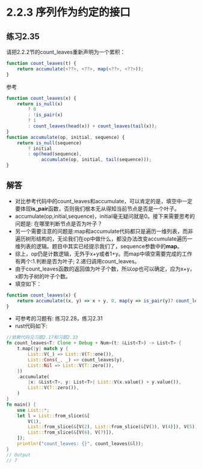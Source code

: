 # 2.2.3 序列作为约定的接口
## 练习2.35
请把2.2.2节的count_leaves重新声明为一个累积：
```javascript
function count_leaves(t) {
    return accumulate(<??>, <??>, map(<??>, <??>));
}
```
参考
```javascript
function count_leaves(x) {
    return is_null(x)
        ? 0
        : !is_pair(x)
        ? 1
        : count_leaves(head(x)) + count_leaves(tail(x));
}
function accumulate(op, initial, sequence) {
    return is_null(sequence)
        ? initial
        : op(head(sequence),
             accumulate(op, initial, tail(sequence)));
}
```

## 解答
* 对比参考代码中的count_leaves和accumulate，可以肯定的是，填空中一定要体现**is_pair**函数，否则我们根本无从得知当前节点是否是一个叶子。
* accumulate(op,initial,sequence)，initial毫无疑问就是0。接下来需要思考的问题是: 在哪里判断节点是否为叶子？
* 另一个需要注意的问题是:map和accumulate代码都只是遍历一维列表，而非遍历树形结构的，无论我们在op中做什么，都没办法改变accumulate遍历一维列表的逻辑。题目中其实已经提示我们了，sequence参数中的**map**。
* 综上，op仍是计数逻辑，无外乎x+y或者1+y。而map中填空需要完成的工作有两个:1.判断是否为叶子; 2.递归调用count_leaves。
* 由于count_leaves函数的返回值为叶子个数，所以op也可以确定，应为x+y，x即为子树的叶子个数。
* 填空如下：
```javascript
function count_leaves(x) {
    return accumulate((x, y) => x + y, 0, map(y => is_pair(y)? count_leaves(y) : 1 , x));
}
```
* 可参考的习题有: 练习2.28，练习2.31
* rust代码如下:
```rust
//依赖代码见习题2.17和习题2.33
fn count_leaves<T: Clone + Debug + Num>(t: &List<T>) -> List<T> {
    t.map(|y| match y {
        List::V(_) => List::V(T::one()),
        List::Cons(_, _) => count_leaves(y),
        List::Nil => List::V(T::zero()),
    })
    .accumulate(
        |x: &List<T>, y: List<T>| List::V(x.value() + y.value()),
        List::V(T::zero()),
    )
}
fn main() {
    use List::*;
    let l = List::from_slice(&[
        V(1),
        List::from_slice(&[V(2), List::from_slice(&[V(3), V(4)]), V(5)]),
        List::from_slice(&[V(6), V(7)]),
    ]);
    println!("count_leaves: {}", count_leaves(&l));
}
// Output
// 7
```